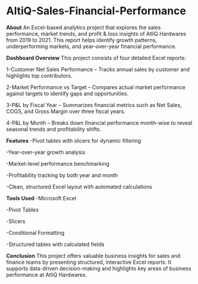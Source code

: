 # AltiQ-Sales-Financial-Performance
**About**
An Excel-based analytics project that explores the sales performance, market trends, and profit & loss insights of AtliQ Hardwares from 2019 to 2021. This report helps identify growth patterns, underperforming markets, and year-over-year financial performance.

**Dashboard Overview**
This project consists of four detailed Excel reports:

1-Customer Net Sales Performance – Tracks annual sales by customer and highlights top contributors.

2-Market Performance vs Target – Compares actual market performance against targets to identify gaps and opportunities.

3-P&L by Fiscal Year – Summarizes financial metrics such as Net Sales, COGS, and Gross Margin over three fiscal years.

4-P&L by Month – Breaks down financial performance month-wise to reveal seasonal trends and profitability shifts.

**Features**
-Pivot tables with slicers for dynamic filtering

-Year-over-year growth analysis

-Market-level performance benchmarking

-Profitability tracking by both year and month

-Clean, structured Excel layout with automated calculations

**Tools Used**
-Microsoft Excel

-Pivot Tables

-Slicers

-Conditional Formatting

-Structured tables with calculated fields

**Conclusion**
This project offers valuable business insights for sales and finance teams by presenting structured, interactive Excel reports. It supports data-driven decision-making and highlights key areas of business performance at AtliQ Hardwares.


